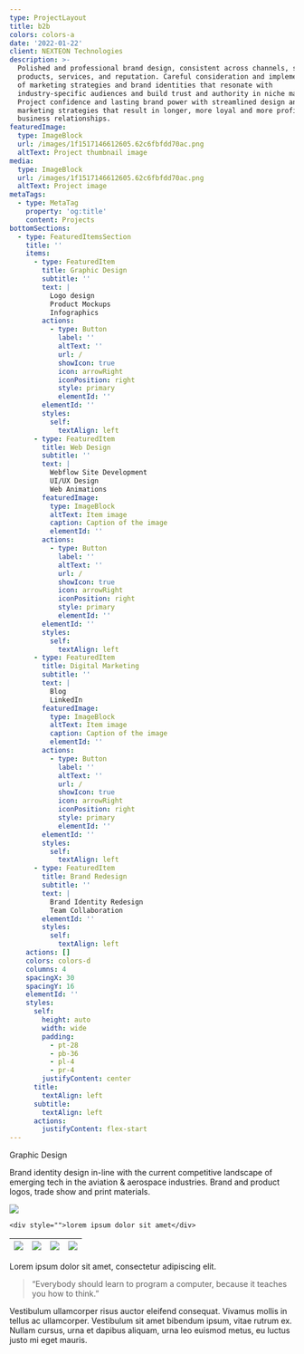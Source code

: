 ```yaml
---
type: ProjectLayout
title: b2b
colors: colors-a
date: '2022-01-22'
client: NEXTEON Technologies
description: >-
  Polished and professional brand design, consistent across channels, sells
  products, services, and reputation. Careful consideration and implementation
  of marketing strategies and brand identities that resonate with
  industry-specific audiences and build trust and authority in niche markets.
  Project confidence and lasting brand power with streamlined design and content
  marketing strategies that result in longer, more loyal and more profitable
  business relationships.
featuredImage:
  type: ImageBlock
  url: /images/1f1517146612605.62c6fbfdd70ac.png
  altText: Project thumbnail image
media:
  type: ImageBlock
  url: /images/1f1517146612605.62c6fbfdd70ac.png
  altText: Project image
metaTags:
  - type: MetaTag
    property: 'og:title'
    content: Projects
bottomSections:
  - type: FeaturedItemsSection
    title: ''
    items:
      - type: FeaturedItem
        title: Graphic Design
        subtitle: ''
        text: |
          Logo design
          Product Mockups
          Infographics
        actions:
          - type: Button
            label: ''
            altText: ''
            url: /
            showIcon: true
            icon: arrowRight
            iconPosition: right
            style: primary
            elementId: ''
        elementId: ''
        styles:
          self:
            textAlign: left
      - type: FeaturedItem
        title: Web Design
        subtitle: ''
        text: |
          Webflow Site Development
          UI/UX Design
          Web Animations
        featuredImage:
          type: ImageBlock
          altText: Item image
          caption: Caption of the image
          elementId: ''
        actions:
          - type: Button
            label: ''
            altText: ''
            url: /
            showIcon: true
            icon: arrowRight
            iconPosition: right
            style: primary
            elementId: ''
        elementId: ''
        styles:
          self:
            textAlign: left
      - type: FeaturedItem
        title: Digital Marketing
        subtitle: ''
        text: |
          Blog
          LinkedIn
        featuredImage:
          type: ImageBlock
          altText: Item image
          caption: Caption of the image
          elementId: ''
        actions:
          - type: Button
            label: ''
            altText: ''
            url: /
            showIcon: true
            icon: arrowRight
            iconPosition: right
            style: primary
            elementId: ''
        elementId: ''
        styles:
          self:
            textAlign: left
      - type: FeaturedItem
        title: Brand Redesign
        subtitle: ''
        text: |
          Brand Identity Redesign
          Team Collaboration
        elementId: ''
        styles:
          self:
            textAlign: left
    actions: []
    colors: colors-d
    columns: 4
    spacingX: 30
    spacingY: 16
    elementId: ''
    styles:
      self:
        height: auto
        width: wide
        padding:
          - pt-28
          - pb-36
          - pl-4
          - pr-4
        justifyContent: center
      title:
        textAlign: left
      subtitle:
        textAlign: left
      actions:
        justifyContent: flex-start
---
```

Graphic Design

Brand identity design in-line with the current competitive landscape of emerging tech in the aviation & aerospace industries. Brand and product logos, trade show and print materials.

![](/images/ca0c3c146612605.62b359211258b.jpg)

`<div style="">lorem ipsum dolor sit amet</div>`

| ![](/images/a0eedf146612605.62b351ead6aca.jpg) | ![](/images/8b2eab146612605.62b351ead6646.jpg) | ![](/images/3bb3d3146612605.62b351ead5b48.jpg) | ![](/images/cfb0c2146612605.62b351ead5fbc.jpg) |
| ---------------------------------------------- | ---------------------------------------------- | ---------------------------------------------- | ---------------------------------------------- |

Lorem ipsum dolor sit amet, consectetur adipiscing elit.

> “Everybody should learn to program a computer, because it teaches you how to think.”

Vestibulum ullamcorper risus auctor eleifend consequat. Vivamus mollis in tellus ac ullamcorper. Vestibulum sit amet bibendum ipsum, vitae rutrum ex. Nullam cursus, urna et dapibus aliquam, urna leo euismod metus, eu luctus justo mi eget mauris.
